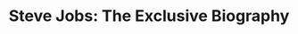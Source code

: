 ---
title: "Steve Jobs: The Exclusive Biography"
description: 'Sisi gelap dan terang dari salah satu CEO terbaik sepanjang masa. Seperti bintang, Jobs bisa menyihir mata banyak orang, sekaligus jadi mesin penghancur tanpa ampun bagi orang-orang di sekitarnya. Paragraph terakhir dari buku ini menggambarkan Jobs at it best. Witty, binary, control freak, perfeksionis dan mischief.'
cover: "images/reading/steve-jobs.jpeg"
publishDate: 2020-05-14
authors: "Walter Isaacson"
categories: ["biography"]
---